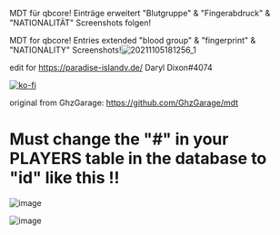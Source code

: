 MDT für qbcore!
Einträge erweitert "Blutgruppe" & "Fingerabdruck" & "NATIONALITÄT"
Screenshots folgen!

MDT for qbcore!
Entries extended "blood group" & "fingerprint" & "NATIONALITY"
Screenshots!![20211105181256_1](https://user-images.githubusercontent.com/35634379/140551826-4c1b283c-399b-408b-b74a-ca76804ad2f5.jpg)


edit for https://paradise-islandv.de/
Daryl Dixon#4074

[![ko-fi](https://ko-fi.com/img/githubbutton_sm.svg)](https://ko-fi.com/T6T06B7RG)

original from GhzGarage: https://github.com/GhzGarage/mdt


# Must change the "#" in your PLAYERS table in the database to "id" like this !!

![image](https://user-images.githubusercontent.com/57848836/124848636-e06d9880-df62-11eb-88aa-c0e211b039e3.png)

![image](https://user-images.githubusercontent.com/57848836/133552468-22a54f28-98ca-4eaf-b3a8-79f13d8b3d35.png)

